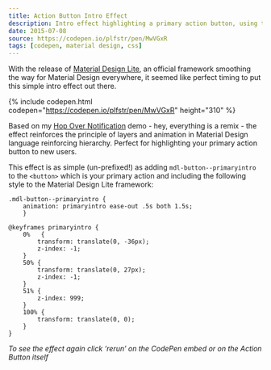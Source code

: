 ```yaml
---
title: Action Button Intro Effect
description: Intro effect highlighting a primary action button, using the Material Design Light framework.
date: 2015-07-08
source: https://codepen.io/plfstr/pen/MwVGxR
tags: [codepen, material design, css]
---
```

With the release of [Material Design Lite](http://www.getmdl.io), an official framework smoothing the way for Material Design everywhere, it seemed like  perfect timing to put this simple intro effect out there. 

{% include codepen.html codepen="https://codepen.io/plfstr/pen/MwVGxR" height="310" %}

Based on my [Hop Over Notification](/blog/hop-over-navigation/) demo - hey, everything is a remix - the effect reinforces the principle of layers and animation in Material Design language reinforcing hierarchy. Perfect for highlighting your primary action button to new users.

This effect is as simple (un-prefixed!) as adding `mdl-button--primaryintro` to the `<button>` which is your primary action and including the following style to the Material Design Lite framework:

```language-css
.mdl-button--primaryintro {
	animation: primaryintro ease-out .5s both 1.5s;
	}

@keyframes primaryintro {
	0%   {
		transform: translate(0, -36px);
	  	z-index: -1;
	}
	50% {
	  	transform: translate(0, 27px);
	  	z-index: -1;
	}
	51% {
	  	z-index: 999;
	}
	100% {
	  	transform: translate(0, 0);
  	}
}
```

*To see the effect again click ‘rerun’ on the CodePen embed or on the Action Button itself*